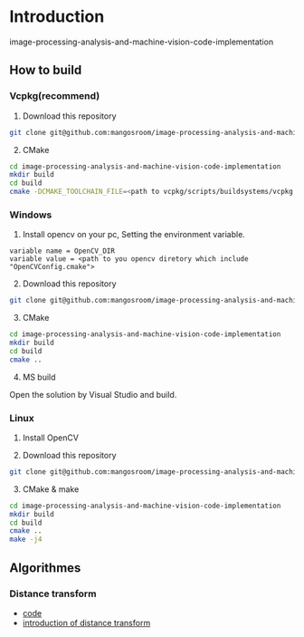 # Introduction

image-processing-analysis-and-machine-vision-code-implementation

## How to build
### Vcpkg(recommend)

1. Download this repository

```bash
git clone git@github.com:mangosroom/image-processing-analysis-and-machine-vision-code-implementation.git
```

2. CMake 

```bash
cd image-processing-analysis-and-machine-vision-code-implementation
mkdir build
cd build
cmake -DCMAKE_TOOLCHAIN_FILE=<path to vcpkg/scripts/buildsystems/vcpkg.cmake>
```

### Windows 

1. Install opencv on your pc, Setting the environment variable. 

```
variable name = OpenCV_DIR
variable value = <path to you opencv diretory which include "OpenCVConfig.cmake">
```

2. Download this repository

```bash
git clone git@github.com:mangosroom/image-processing-analysis-and-machine-vision-code-implementation.git
```

3. CMake 

```bash
cd image-processing-analysis-and-machine-vision-code-implementation
mkdir build
cd build
cmake ..
```
4. MS build

Open the solution by Visual Studio and build.
### Linux

1. Install OpenCV

2. Download this repository

```bash
git clone git@github.com:mangosroom/image-processing-analysis-and-machine-vision-code-implementation.git
```

3. CMake & make

```bash
cd image-processing-analysis-and-machine-vision-code-implementation
mkdir build
cd build
cmake ..
make -j4
```




## Algorithmes

### Distance transform

- [code](https://github.com/mangosroom/image-processing-analysis-and-machine-vision-code-implementation/tree/main/distance-transform)
- [introduction of distance transform](https://mangoroom.cn/opencv/distance-transfer.html)
